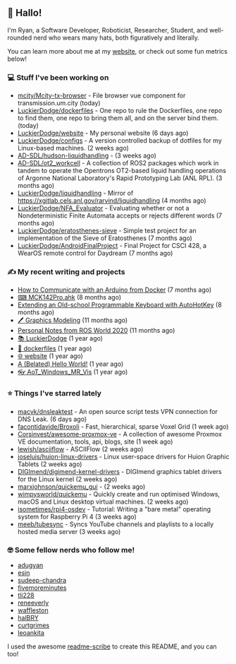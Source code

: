 ## 👋 Hallo!

I'm Ryan, a Software Developer, Roboticist, Researcher, Student, and well-rounded nerd who wears many hats, both figuratively and literally.

You can learn more about me at my [website](https://ryandlewis.dev), or check out some fun metrics below!

### 💻 Stuff I've been working on

- [mcity/Mcity-tx-browser](https://github.com/mcity/Mcity-tx-browser) - File browser vue component for transmission.um.city (today)
- [LuckierDodge/dockerfiles](https://github.com/LuckierDodge/dockerfiles) - One repo to rule the Dockerfiles, one repo to find them, one repo to bring them all, and on the server bind them. (today)
- [LuckierDodge/website](https://github.com/LuckierDodge/website) - My personal website (6 days ago)
- [LuckierDodge/configs](https://github.com/LuckierDodge/configs) - A version controlled backup of dotfiles for my Linux-based machines. (2 weeks ago)
- [AD-SDL/hudson-liquidhandling](https://github.com/AD-SDL/hudson-liquidhandling) -  (3 weeks ago)
- [AD-SDL/ot2_workcell](https://github.com/AD-SDL/ot2_workcell) - A collection of ROS2 packages which work in tandem to operate the Opentrons OT2-based liquid handling operations of Argonne National Laboratory&#39;s Rapid Prototyping Lab (ANL RPL). (3 months ago)
- [LuckierDodge/liquidhandling](https://github.com/LuckierDodge/liquidhandling) - Mirror of https://xgitlab.cels.anl.gov/rarvind/liquidhandling (4 months ago)
- [LuckierDodge/NFA_Evaluator](https://github.com/LuckierDodge/NFA_Evaluator) - Evaluating whether or not a Nondeterministic Finite Automata accepts or rejects different words (7 months ago)
- [LuckierDodge/eratosthenes-sieve](https://github.com/LuckierDodge/eratosthenes-sieve) - Simple test project for an implementation of the Sieve of Eratosthenes (7 months ago)
- [LuckierDodge/AndroidFinalProject](https://github.com/LuckierDodge/AndroidFinalProject) - Final Project for CSCI 428, a WearOS remote control for Daydream (7 months ago)

### ✍ My recent writing and projects

- [How to Communicate with an Arduino from Docker](https://ryandlewis.dev/posts/howtoarduinodocker/) (7 months ago)
- [⌨ MCK142Pro.ahk](https://ryandlewis.dev/projects/mck142pro/) (8 months ago)
- [Extending an Old-school Programmable Keyboard with AutoHotKey](https://ryandlewis.dev/posts/mck142pro/) (8 months ago)
- [🖊 Graphics Modeling](https://ryandlewis.dev/projects/graphics/) (11 months ago)
- [Personal Notes from ROS World 2020](https://ryandlewis.dev/posts/rosworld2020/) (11 months ago)
- [📚 LuckierDodge](https://ryandlewis.dev/projects/README/) (1 year ago)
- [🐋 dockerfiles](https://ryandlewis.dev/projects/dockerfiles/) (1 year ago)
- [🌐 website](https://ryandlewis.dev/projects/website/) (1 year ago)
- [A (Belated) Hello World!](https://ryandlewis.dev/posts/helloworld/) (1 year ago)
- [👓 AoT_Windows_MR_Vis](https://ryandlewis.dev/projects/aot_wmr_vis/) (1 year ago)

### ⭐ Things I've starred lately

- [macvk/dnsleaktest](https://github.com/macvk/dnsleaktest) - An open source script tests VPN connection for DNS Leak. (6 days ago)
- [facontidavide/Broxoli](https://github.com/facontidavide/Broxoli) - Fast, hierarchical, sparse Voxel Grid (1 week ago)
- [Corsinvest/awesome-proxmox-ve](https://github.com/Corsinvest/awesome-proxmox-ve) - A collection of awesome Proxmox VE documentation, tools, api, blogs, site (1 week ago)
- [lewish/asciiflow](https://github.com/lewish/asciiflow) - ASCIIFlow (2 weeks ago)
- [joseluis/huion-linux-drivers](https://github.com/joseluis/huion-linux-drivers) - Linux user-space drivers for Huion Graphic Tablets (2 weeks ago)
- [DIGImend/digimend-kernel-drivers](https://github.com/DIGImend/digimend-kernel-drivers) - DIGImend graphics tablet drivers for the Linux kernel (2 weeks ago)
- [marxjohnson/quickemu_gui](https://github.com/marxjohnson/quickemu_gui) -  (2 weeks ago)
- [wimpysworld/quickemu](https://github.com/wimpysworld/quickemu) - Quickly create and run optimised Windows, macOS and Linux desktop virtual machines. (2 weeks ago)
- [isometimes/rpi4-osdev](https://github.com/isometimes/rpi4-osdev) - Tutorial: Writing a &#34;bare metal&#34; operating system for Raspberry Pi 4 (3 weeks ago)
- [meeb/tubesync](https://github.com/meeb/tubesync) - Syncs YouTube channels and playlists to a locally hosted media server (3 weeks ago)

### 🤓 Some fellow nerds who follow me!

- [adugyan](https://github.com/adugyan)
- [esin](https://github.com/esin)
- [sudeep-chandra](https://github.com/sudeep-chandra)
- [fivemoreminutes](https://github.com/fivemoreminutes)
- [tli228](https://github.com/tli228)
- [reneeverly](https://github.com/reneeverly)
- [waffleston](https://github.com/waffleston)
- [halBRY](https://github.com/halBRY)
- [curtgrimes](https://github.com/curtgrimes)
- [leoankita](https://github.com/leoankita)

I used the awesome [readme-scribe](https://github.com/muesli/readme-scribe) to create this README, and you can too!
